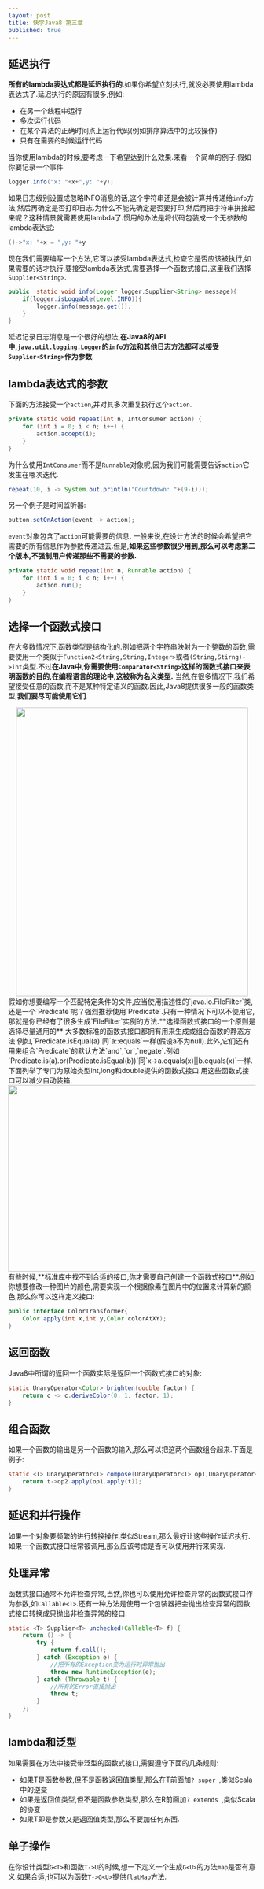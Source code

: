 ```yaml
---
layout: post
title: 快学Java8 第三章
published: true
---
```

## 延迟执行
**所有的lambda表达式都是延迟执行的**.如果你希望立刻执行,就没必要使用lambda表达式了.延迟执行的原因有很多,例如:
* 在另一个线程中运行
* 多次运行代码
* 在某个算法的正确时间点上运行代码(例如排序算法中的比较操作)
* 只有在需要的时候运行代码

当你使用lambda的时候,要考虑一下希望达到什么效果.来看一个简单的例子.假如你要记录一个事件

```java
logger.info("x: "+x+",y: "+y);
```

如果日志级别设置成忽略INFO消息的话,这个字符串还是会被计算并传递给`info`方法,然后再确定是否打印日志.为什么不能先确定是否要打印,然后再把字符串拼接起来呢？这种情景就需要使用lambda了.惯用的办法是将代码包装成一个无参数的lambda表达式:

```java
()->"x: "+x = ",y: "+y
```

现在我们需要编写一个方法,它可以接受lambda表达式,检查它是否应该被执行,如果需要的话才执行.要接受lambda表达式,需要选择一个函数式接口,这里我们选择`Supplier<String>`.

```java
public  static void info(Logger logger,Supplier<String> message){
    if(logger.isLoggable(Level.INFO)){
        logger.info(message.get());
    }
}
```

延迟记录日志消息是一个很好的想法,**在Java8的API中,`java.util.logging.Logger`的`info`方法和其他日志方法都可以接受`Supplier<String>`作为参数**.

## lambda表达式的参数
下面的方法接受一个`action`,并对其多次重复执行这个`action`.

```java
private static void repeat(int n, IntConsumer action) {
    for (int i = 0; i < n; i++) {
        action.accept(i);
    }
}
```

为什么使用`IntConsumer`而不是`Runnable`对象呢,因为我们可能需要告诉`action`它发生在哪次迭代.

```java
repeat(10, i -> System.out.println("Countdown: "+(9-i)));
```

另一个例子是时间监听器:

```java
button.setOnAction(event -> action);
```

`event`对象包含了`action`可能需要的信息.
一般来说,在设计方法的时候会希望把它需要的所有信息作为参数传递进去.但是,**如果这些参数很少用到,那么可以考虑第二个版本,不强制用户传递那些不需要的参数.**

```java
private static void repeat(int n, Runnable action) {
    for (int i = 0; i < n; i++) {
        action.run();
    }
}
```

## 选择一个函数式接口
在大多数情况下,函数类型是结构化的.例如把两个字符串映射为一个整数的函数,需要使用一个类似于`Function2<String,String,Integer>`或者`(String,Stirng)->int`类型.不过**在Java中,你需要使用`Comparator<String>`这样的函数式接口来表明函数的目的,在编程语言的理论中,这被称为名义类型.**
当然,在很多情况下,我们希望接受任意的函数,而不是某种特定语义的函数.因此,Java8提供很多一般的函数类型,**我们要尽可能使用它们**.
<div align="center"><img width="472" height="587" src="https://zjjfly.github.io/images/20171010/java8-3-1.jpg"/></div>
假如你想要编写一个匹配特定条件的文件,应当使用描述性的`java.io.FileFilter`类,还是一个`Predicate<File>`呢？强烈推荐使用`Predicate<File>`.只有一种情况下可以不使用它,那就是你已经有了很多生成`FileFilter`实例的方法.**选择函数式接口的一个原则是选择尽量通用的**
大多数标准的函数式接口都拥有用来生成或组合函数的静态方法.例如,`Predicate.isEqual(a)`同`a::equals`一样(假设a不为null).此外,它们还有用来组合`Predicate`的默认方法`and`,`or`,`negate`.例如`Predicate.is(a).or(Predicate.isEqual(b))`同`x->a.equals(x)||b.equals(x)`一样.
下面列举了专门为原始类型int,long和double提供的函数式接口.用这些函数式接口可以减少自动装箱.
<div align="center"><img width="625" height="379" src="https://zjjfly.github.io/images/20171010/java8-3-2.jpg"/></div>
有些时候,**标准库中找不到合适的接口,你才需要自己创建一个函数式接口**.例如你想要修改一种图片的颜色,需要实现一个根据像素在图片中的位置来计算新的颜色,那么你可以这样定义接口:

```java
public interface ColorTransformer{
    Color apply(int x,int y,Color colorAtXY);
}
```

## 返回函数
Java8中所谓的返回一个函数实际是返回一个函数式接口的对象:

```java
static UnaryOperator<Color> brighten(double factor) {
    return c -> c.deriveColor(0, 1, factor, 1);
}
```

## 组合函数
如果一个函数的输出是另一个函数的输入,那么可以把这两个函数组合起来.下面是例子:

```java
static <T> UnaryOperator<T> compose(UnaryOperator<T> op1,UnaryOperator<T> op2){
    return t->op2.apply(op1.apply(t));
}
```

## 延迟和并行操作
如果一个对象要频繁的进行转换操作,类似Stream,那么最好让这些操作延迟执行.如果一个函数式接口经常被调用,那么应该考虑是否可以使用并行来实现.
## 处理异常
函数式接口通常不允许检查异常,当然,你也可以使用允许检查异常的函数式接口作为参数,如`Callable<T>`.还有一种方法是使用一个包装器把会抛出检查异常的函数式接口转换成只抛出非检查异常的接口.

```java
static <T> Supplier<T> unchecked(Callable<T> f) {
    return () -> {
        try {
            return f.call();
        } catch (Exception e) {
            //把所有的Exception变为运行时异常抛出
            throw new RuntimeException(e);
        } catch (Throwable t) {
            //所有的Error直接抛出
            throw t;
        }
    };
}
```

## lambda和泛型
如果需要在方法中接受带泛型的函数式接口,需要遵守下面的几条规则:
* 如果T是函数参数,但不是函数返回值类型,那么在T前面加`? super `,类似Scala中的逆变
* 如果是返回值类型,但不是函数参数类型,那么在R前面加`? extends `,类似Scala的协变
* 如果T即是参数又是返回值类型,那么不要加任何东西.

## 单子操作
在你设计类型`G<T>`和函数`T->U`的时候,想一下定义一个生成`G<U>`的方法`map`是否有意义.如果合适,也可以为函数`T->G<U>`提供`flatMap`方法.



